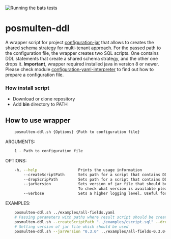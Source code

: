 ![Running the bats tests](https://github.com/starnowski/posmulten-ddl/workflows/Running%20the%20bats%20tests/badge.svg)

# posmulten-ddl

A wrapper script for project [configuration-jar](https://github.com/starnowski/posmulten/tree/master/configuration-parent/configuration-jar) that allows to creates the shared schema strategy for multi-tenant approach.
For the passed path to the configuration file, the wrapper creates two SQL scripts. One contains DDL statements that create a shared schema strategy, and the other one drops it.
__Important__, wrapper required installed java in version 8 or newer.
Please check module [configuration-yaml-interpreter](https://github.com/starnowski/posmulten/tree/master/configuration-parent/configuration-yaml-interpreter) to find out how to prepare a configuration file.

### How install script

*   Download or clone repository
*   Add __bin__ directory to PATH

## How to use wrapper

```bash
    posmulten-ddl.sh {Options} {Path to configuration file}
```

ARGUMENTS:

```bash
    1 - Path to configuration file
```

OPTIONS:

```bash
    -h, --help                  Prints the usage information
        --createScriptPath      Sets path for a script that contains DDL statements that create a shared schema strategy. By default, a file with the name create_script.sql is being created in the current directory.
        --dropScripPath         Sets path for a script that contains DDL statements that drop a shared schema strategy. By default, a file with the name drop_script.sql is being created in the current directory.
        --jarVersion            Sets version of jar file that should be used to generate ddl statements.
                                To check what version is available please check https://search.maven.org/artifact/com.github.starnowski.posmulten.configuration/configuration-jar site.
        --verbose               Sets a higher logging level. Useful for debugging purposes.
```

EXAMPLES:

```bash
    posmulten-ddl.sh ../examples/all-fields.yaml
    # Passing parameters with paths where result script should be created
    posmulten-ddl.sh --createScriptPath "../examples/cscript.sql" --dropScripPath "../examples/dscript.sql" ../examples/all-fields.yaml
    # Setting version of jar file which should be used
    posmulten-ddl.sh --jarVersion "0.3.0" ../examples/all-fields-0.3.0-valid.yaml
```